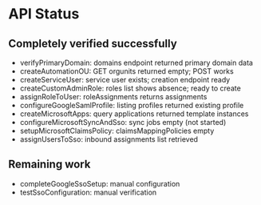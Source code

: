 # API Status

## Completely verified successfully

- verifyPrimaryDomain: domains endpoint returned primary domain data
- createAutomationOU: GET orgunits returned empty; POST works
- createServiceUser: service user exists; creation endpoint ready
- createCustomAdminRole: roles list shows absence; ready to create
- assignRoleToUser: roleAssignments returns assignments
- configureGoogleSamlProfile: listing profiles returned existing profile
- createMicrosoftApps: query applications returned template instances
- configureMicrosoftSyncAndSso: sync jobs empty (not started)
- setupMicrosoftClaimsPolicy: claimsMappingPolicies empty
- assignUsersToSso: inbound assignments list retrieved

## Remaining work

- completeGoogleSsoSetup: manual configuration
- testSsoConfiguration: manual verification
